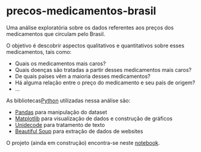 # precos-medicamentos-brasil
Uma análise exploratória sobre os dados referentes aos preços dos medicamentos que circulam pelo Brasil.

O objetivo é descobrir aspectos qualitativos e quantitativos sobre esses medicamentos, tais como:
- Quais os medicamentos mais caros?
- Quais doenças são tratadas a partir desses medicamentos mais caros?
- De quais países vêm a maioria desses medicamentos?
- Há alguma relação entre o preço do medicamento e seu país de origem?
- ...

As bibliotecas[Python](https://www.python.org/) utilizadas nessa análise são:
- [Pandas](https://pandas.pydata.org/) para manipulação do dataset
- [Matplotlib](https://matplotlib.org/) para visualização de dados e construção de gráficos
- [Unidecode](https://pypi.org/project/Unidecode/) para tratamento de texto
- [Beautiful Soup](https://www.crummy.com/software/BeautifulSoup/bs4/doc/#installing-beautiful-soup) para extração de dados de websites

O projeto (ainda em construção) encontra-se neste [notebook](https://github.com/mixmaxze/precos-medicamentos-brasil/blob/main/analise_precos_medicamentos.ipynb).
